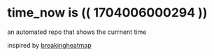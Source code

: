 # time_now is (( 1704006000294 ))

an automated repo that shows the currnent time

inspired by [breakingheatmap](https://github.com/breakingheatmap/breakingheatmap)